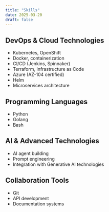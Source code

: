 ```yaml
---
title: "Skills"
date: 2025-03-20
draft: false
---
```


## DevOps & Cloud Technologies
- Kubernetes, OpenShift
- Docker, containerization
- CI/CD (Jenkins, Spinnaker)
- Terraform, Infrastructure as Code
- Azure (AZ-104 certified)
- Helm
- Microservices architecture

## Programming Languages
- Python
- Golang
- Bash

## AI & Advanced Technologies
- AI agent building
- Prompt engineering
- Integration with Generative AI technologies

## Collaboration Tools
- Git
- API development
- Documentation systems